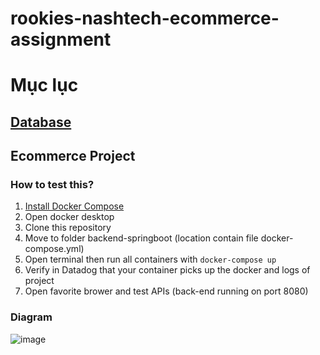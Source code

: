 # rookies-nashtech-ecommerce-assignment


# Mục lục
## [Database](#database)

## Ecommerce Project
### How to test this?


1. [Install Docker Compose](https://docs.docker.com/compose/install/)
2. Open docker desktop
3. Clone this repository
4. Move to folder backend-springboot (location contain file docker-compose.yml)
5. Open terminal then run all containers with `docker-compose up`
6. Verify in Datadog that your container picks up the docker and logs of project
7. Open favorite brower and test APIs (back-end running on port 8080)

### Diagram
![image](https://user-images.githubusercontent.com/104447131/197401130-56f47791-6d15-414c-97eb-6847487d56de.png)

